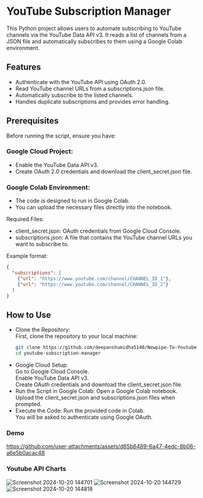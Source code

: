 # YouTube Subscription Manager

This Python project allows users to automate subscribing to YouTube channels via the YouTube Data API v3. It reads a list of channels from a JSON file and automatically subscribes to them using a Google Colab environment.

## Features
* Authenticate with the YouTube API using OAuth 2.0.
* Read YouTube channel URLs from a subscriptions.json file.
* Automatically subscribe to the listed channels.
* Handles duplicate subscriptions and provides error handling.

## Prerequisites
Before running the script, ensure you have:

### Google Cloud Project:

* Enable the YouTube Data API v3.
* Create OAuth 2.0 credentials and download the client_secret.json file.

### Google Colab Environment:

* The code is designed to run in Google Colab.
* You can upload the necessary files directly into the notebook.  

Required Files:

* client_secret.json: OAuth credentials from Google Cloud Console.  
* subscriptions.json: A file that contains the YouTube channel URLs you want to subscribe to.  

Example format:
``` json
{
  "subscriptions": [
    {"url": "https://www.youtube.com/channel/CHANNEL_ID_1"},
    {"url": "https://www.youtube.com/channel/CHANNEL_ID_2"}
  ]
}
```
## How to Use
* Clone the Repository:  
First, clone the repository to your local machine:  
  ```bash
  git clone https://github.com/deepanshumidha5140/Newpipe-To-Youtube
  cd youtube-subscription-manager
  ```
* Google Cloud Setup:  
Go to Google Cloud Console.  
Enable YouTube Data API v3.  
Create OAuth credentials and download the client_secret.json file.  
* Run the Script in Google Colab:
Open a Google Colab notebook.  
Upload the client_secret.json and subscriptions.json files when prompted.  
* Execute the Code:
Run the provided code in Colab.  
You will be asked to authenticate using Google OAuth.

### Demo
https://github.com/user-attachments/assets/d65b6489-6a47-4edc-8b06-a6e5b0acac48

### Youtube API Charts
![Screenshot 2024-10-20 144701](https://github.com/user-attachments/assets/fe0f2965-7d1b-4150-b13e-d18cca9a404f)
![Screenshot 2024-10-20 144729](https://github.com/user-attachments/assets/1ba29a29-bbce-44e4-b644-d47fc6d9702f)
![Screenshot 2024-10-20 144818](https://github.com/user-attachments/assets/e6f76f59-85ec-47c1-bcd3-9a4e2c96223d)
